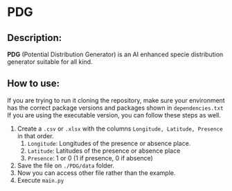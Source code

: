 # PDG

## Description:

**PDG** (Potential Distribution Generator) is an AI enhanced specie distribution generator suitable for all kind.

## How to use:

If you are trying to run it cloning the repository, make sure your environment has the correct package versions and packages shown in `dependencies.txt`
If you are using the executable version, you can follow these steps as well.

1. Create a `.csv` or `.xlsx` with the columns `Longitude, Latitude, Presence` in that order.
   1. `Longitude`: Longitudes of the presence or absence place.
   2. `Latitude`: Latitudes of the presence or absence place
   3. `Presence`: 1 or 0 (1 if presence, 0 if absence)
2. Save the file on `./PDG/data` folder.
3. Now you can access other file rather than the example.
4. Execute `main.py`
